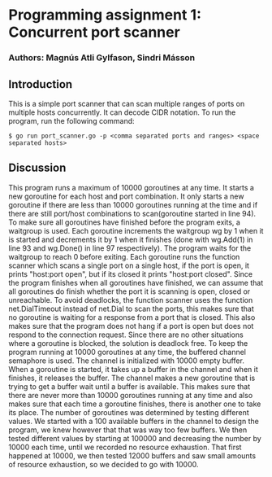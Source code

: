 # Programming assignment 1: Concurrent port scanner

### Authors: Magnús Atli Gylfason, Sindri Másson

## Introduction

This is a simple port scanner that can scan multiple ranges of ports on multiple hosts concurrently. It can decode CIDR notation.
To run the program, run the following command:

    $ go run port_scanner.go -p <comma separated ports and ranges> <space separated hosts>

## Discussion

This program runs a maximum of 10000 goroutines at any time. It starts a new goroutine for each host and port combination. It only starts a new goroutine if there are less than 10000 goroutines running at the time and if there are still port/host combinations to scan(goroutine started in line 94). To make sure all goroutines have finished before the program exits, a waitgroup is used. Each goroutine increments the waitgroup wg by 1 when it is started and decrements it by 1 when it finishes (done with wg.Add(1) in line 93 and wg.Done() in line 97 respectively). The program waits for the waitgroup to reach 0 before exiting.
Each goroutine runs the function scanner which scans a single port on a single host, if the port is open, it prints "host:port open", but if its closed it prints "host:port closed". Since the program finishes when all goroutines have finished, we can assume that all goroutines do finish whether the port it is scanning is open, closed or unreachable.
To avoid deadlocks, the function scanner uses the function net.DialTimeout instead of net.Dial to scan the ports, this makes sure that no goroutine is waiting for a response from a port that is closed. This also makes sure that the program does not hang if a port is open but does not respond to the connection request. Since there are no other situations where a goroutine is blocked, the solution is deadlock free.
To keep the program running at 10000 goroutines at any time, the buffered channel semaphore is used. The channel is initialized with 10000 empty buffer. When a goroutine is started, it takes up a buffer in the channel and when it finishes, it releases the buffer. The channel makes a new goroutine that is trying to get a buffer wait until a buffer is available. This makes sure that there are never more than 10000 goroutines running at any time and also makes sure that each time a goroutine finishes, there is another one to take its place.
The number of goroutines was determined by testing different values. We started with a 100 available buffers in the channel to design the program, we knew however that that was way too few buffers. We then tested different values by starting at 100000 and decreasing the number by 10000 each time, until we recorded no resource exhaustion. That first happened at 10000, we then tested 12000 buffers and saw small amounts of resource exhaustion, so we decided to go with 10000.
